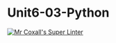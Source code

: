 # Unit6-03-Python
[![Mr Coxall's Super Linter](https://github.com/ICS3U-C-Programming-SantiagoH/Unit6-03-Python/workflows/Mr%20Coxall's%20Super%20Linter/badge.svg)](https://github.com/ICS3U-C-Programming-SantiagoH/Unit6-03-Python/actions/)
